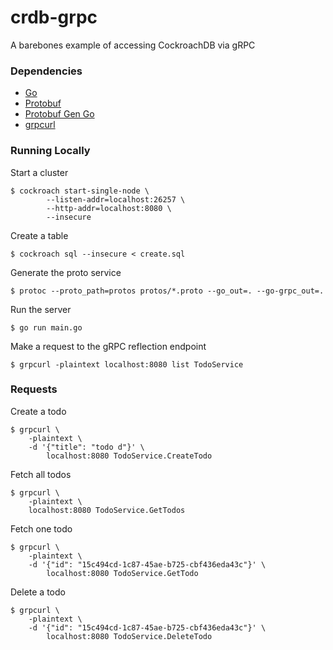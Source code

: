 # crdb-grpc
A barebones example of accessing CockroachDB via gRPC

### Dependencies

* [Go](https://go.dev)
* [Protobuf](https://protobuf.dev)
* [Protobuf Gen Go](https://grpc.io/docs/languages/go/quickstart)
* [grpcurl](https://github.com/fullstorydev/grpcurl)

### Running Locally

Start a cluster
```
$ cockroach start-single-node \
		--listen-addr=localhost:26257 \
		--http-addr=localhost:8080 \
		--insecure
```

Create a table
```
$ cockroach sql --insecure < create.sql
```

Generate the proto service
```
$ protoc --proto_path=protos protos/*.proto --go_out=. --go-grpc_out=.
```

Run the server
```
$ go run main.go
```

Make a request to the gRPC reflection endpoint
```
$ grpcurl -plaintext localhost:8080 list TodoService
```

### Requests

Create a todo
```
$ grpcurl \
	-plaintext \
	-d '{"title": "todo d"}' \
		localhost:8080 TodoService.CreateTodo
```

Fetch all todos
```
$ grpcurl \
    -plaintext \
    localhost:8080 TodoService.GetTodos
```

Fetch one todo
```
$ grpcurl \
	-plaintext \
	-d '{"id": "15c494cd-1c87-45ae-b725-cbf436eda43c"}' \
		localhost:8080 TodoService.GetTodo
```

Delete a todo
```
$ grpcurl \
	-plaintext \
	-d '{"id": "15c494cd-1c87-45ae-b725-cbf436eda43c"}' \
		localhost:8080 TodoService.DeleteTodo
```







